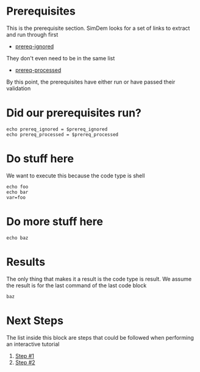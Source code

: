# Prerequisites

This is the prerequisite section.  SimDem looks for a set of links to extract and run through first

* [prereq-ignored](content/simdem1/prereq-ignored.md)

They don't even need to be in the same list

* [prereq-processed](content/simdem1/prereq-processed.md)

By this point, the prerequisites have either run or have passed their validation

# Did our prerequisites run?

```shell
echo prereq_ignored = $prereq_ignored
echo prereq_processed = $prereq_processed
```

# Do stuff here

We want to execute this because the code type is shell

```shell
echo foo
echo bar
var=foo
```


# Do more stuff here

```shell
echo baz
```

# Results

The only thing that makes it a result is the code type is result.
We assume the result is for the last command of the last code block

```result
baz
```

# Next Steps

The list inside this block are steps that could be followed when performing an interactive tutorial

  1. [Step #1](step-1.md)
  1. [Step #2](step-2.md)


